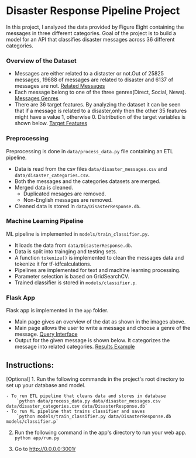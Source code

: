 # Disaster Response Pipeline Project
In this project, I analyzed the data provided by Figure Eight containing the messages in three different categories. Goal of the project is to build a model for an API that classifies disaster messages across 36 different categories.

### Overview of the Dataset
- Messages are either related to a distaster or not.Out of 25825 messages, 19688 of messages are related to disaster and 6137 of messages are not. 
[Related Messages](images/Related_Messages.png)
- Each message belong to one of the three genres(Direct, Social, News).
[Messages Genres](images/Message_Genres.png)
- There are 36 target features. By analyzing the dataset it can be seen that if a message is related to a disaster,only then the other 35 features might have a value 1, otherwise 0. Distribution of the target variables is shown below. 
[Target Features](images/Target_Features.png)

### Preprocessing
Preprocessing is done in ```data/process_data.py``` file containing an ETL pipeline. 
- Data is read from the csv files ```data/disaster_messages.csv``` and ```data/disaster_categories.csv```.
- Both the messages and the categories datasets are merged.
- Merged data is cleaned. 
    - Duplicated mesages are removed. 
    - Non-English messages are removed. 
- Cleaned data is stored in ```data/DisasterResponse.db```.

### Machine Learning Pipeline
ML pipeline is implemented in ```models/train_classifier.py```.
- It loads the data from ```data/DisasterResponse.db```.
- Data is split into trainging and testing sets. 
- A function ```tokenize()``` is implemented to clean the messages data and tokenize it for tf-idfcalculations. 
- Pipelines are implemented for text and machine learning processing. 
- Parameter selection is based on GridSearchCV.
- Trained classifier is stored in ```models/classifier.p```.

### Flask App
Flask app is implemented in the ```app``` folder. 
- Main page gives an overview of the dat as shown in the images above. 
- Main page allows the user to write a message and choose a genre of the message.
[Query Interface](images/Query_Interface.png)
- Output for the given message is shown below. It categorizes the message into related categories. 
[Results Example](images/Results.png)

## Instructions:
[Optional] 1. Run the following commands in the project's root directory to set up your database and model.

    - To run ETL pipeline that cleans data and stores in database
        `python data/process_data.py data/disaster_messages.csv data/disaster_categories.csv data/DisasterResponse.db`
    - To run ML pipeline that trains classifier and saves
        `python models/train_classifier.py data/DisasterResponse.db models/classifier.p`

2. Run the following command in the app's directory to run your web app.
    `python app/run.py`

3. Go to http://0.0.0.0:3001/


